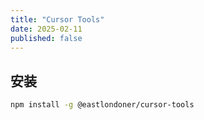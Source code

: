 ```yaml
---
title: "Cursor Tools"
date: 2025-02-11
published: false
---
```








## 安装

```bash
npm install -g @eastlondoner/cursor-tools
```





